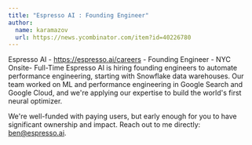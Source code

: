 ```yaml
---
title: "Espresso AI : Founding Engineer"
author:
  name: karamazov
  url: https://news.ycombinator.com/item?id=40226780
---
```

Espresso AI - <a href="https:&#x2F;&#x2F;espresso.ai&#x2F;careers" rel="nofollow">https:&#x2F;&#x2F;espresso.ai&#x2F;careers</a> - Founding Engineer - NYC Onsite- Full-Time
Espresso AI is hiring founding engineers to automate performance engineering, starting with Snowflake data warehouses. Our team worked on ML and performance engineering in Google Search and Google Cloud, and we&#x27;re applying our expertise to build the world&#x27;s first neural optimizer.

We&#x27;re well-funded with paying users, but early enough for you to have significant ownership and impact. Reach out to me directly: ben@espresso.ai.

